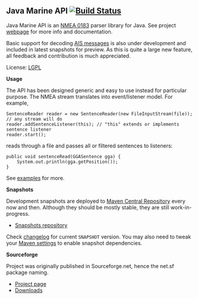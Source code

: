 Java Marine API [![Build Status](https://travis-ci.org/ktuukkan/marine-api.png)](https://travis-ci.org/ktuukkan/marine-api)
---------------

Java Marine API is an [NMEA 0183](http://en.wikipedia.org/wiki/NMEA_0183) parser library for Java. See project [webpage](http://ktuukkan.github.io/marine-api/) for more info and documentation.

Basic support for decoding [AIS messages](https://en.wikipedia.org/wiki/Automatic_Identification_System) is also under development and included in latest snapshots for preview. As this is quite a large new feature, all feedback and contribution is much appreciated.

License: [LGPL](https://github.com/ktuukkan/marine-api/blob/master/src/main/resources/doc/lgpl.txt)

**Usage**

The API has been designed generic and easy to use instead for particular purpose. The NMEA stream translates into event/listener model. For example,

    SentenceReader reader = new SentenceReader(new FileInputStream(file)); // any stream will do
    reader.addSentenceListener(this); // "this" extends or implements sentence listener
    reader.start();

reads through a file and passes all or filtered sentences to listeners:

    public void sentenceRead(GGASentence gga) {
        System.out.println(gga.getPosition());
    }

See [examples](https://github.com/ktuukkan/marine-api/tree/master/src/main/java/net/sf/marineapi/example) for more.

**Snapshots**

Development snapshots are deployed to [Maven Central Repository](https://search.maven.org/#search%7Cga%7C1%7Cg%3A%22net.sf.marineapi%22) every now and then. Although they should be mostly stable, they are still work-in-progress.

* [Snapshots repository](https://oss.sonatype.org/content/repositories/snapshots/net/sf/marineapi/marineapi/)

Check [changelog](https://github.com/ktuukkan/marine-api/blob/master/changelog.txt) for current <code>SNAPSHOT</code> version. You may also need to tweak your [Maven settings](https://gist.github.com/ktuukkan/8cf2de1e915185118c60) to enable snapshot dependencies.

**Sourceforge**

Project was originally published in Sourceforge.net, hence the net.sf package naming.

* [Project page](http://sf.net/projects/marineapi/)
* [Downloads](https://sourceforge.net/projects/marineapi/files/Releases/)
